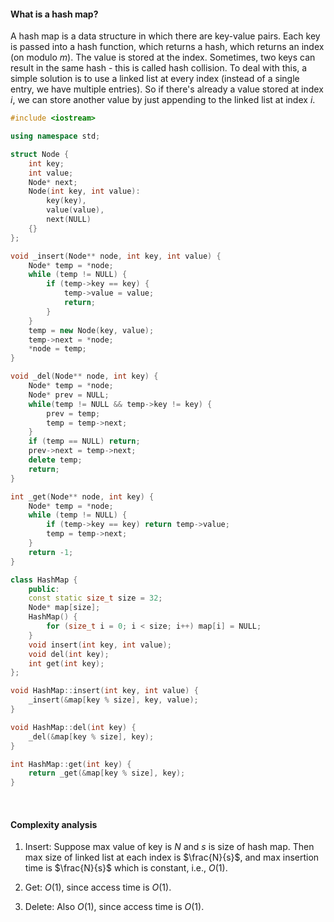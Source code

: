 #### What is a hash map?

A hash map is a data structure in which there are key-value pairs. Each key is passed into a hash function, which returns a hash, which returns an index (on modulo $m$). The value is stored at the index. Sometimes, two keys can result in the same hash - this is called hash collision. To deal with this, a simple solution is to use a linked list at every index (instead of a single entry, we have multiple entries). So if there's already a value stored at index $i$, we can store another value by just appending to the linked list at index $i$.

```cpp
#include <iostream>

using namespace std;

struct Node {
	int key;
	int value;
	Node* next;
	Node(int key, int value):
		key(key),
		value(value),
		next(NULL)
	{}
};

void _insert(Node** node, int key, int value) {
	Node* temp = *node;
	while (temp != NULL) {
		if (temp->key == key) {
			temp->value = value;
			return;
		}
	}
	temp = new Node(key, value);
	temp->next = *node;
	*node = temp;
}

void _del(Node** node, int key) {
	Node* temp = *node;
	Node* prev = NULL;
	while(temp != NULL && temp->key != key) {
		prev = temp;
		temp = temp->next;
	}
	if (temp == NULL) return;
	prev->next = temp->next;
	delete temp;
	return;
}

int _get(Node** node, int key) {
	Node* temp = *node;
	while (temp != NULL) {
		if (temp->key == key) return temp->value;
		temp = temp->next;
	}
	return -1;
}

class HashMap {
	public:
	const static size_t size = 32;
	Node* map[size];
	HashMap() {
		for (size_t i = 0; i < size; i++) map[i] = NULL;
	}
	void insert(int key, int value);
	void del(int key);
	int get(int key);
};

void HashMap::insert(int key, int value) {
	_insert(&map[key % size], key, value);
}

void HashMap::del(int key) {
	_del(&map[key % size], key);
}

int HashMap::get(int key) {
	return _get(&map[key % size], key);
}
```

<br>

#### Complexity analysis

1. Insert:
	Suppose max value of key is $N$ and $s$ is size of hash map. Then max size of linked list at each index is $\frac{N}{s}$, and max insertion time is $\frac{N}{s}$ which is constant, i.e., $O(1)$.
	

2. Get:
	$O(1)$, since access time is $O(1)$.
	

3. Delete:
	Also $O(1)$, since access time is $O(1)$.